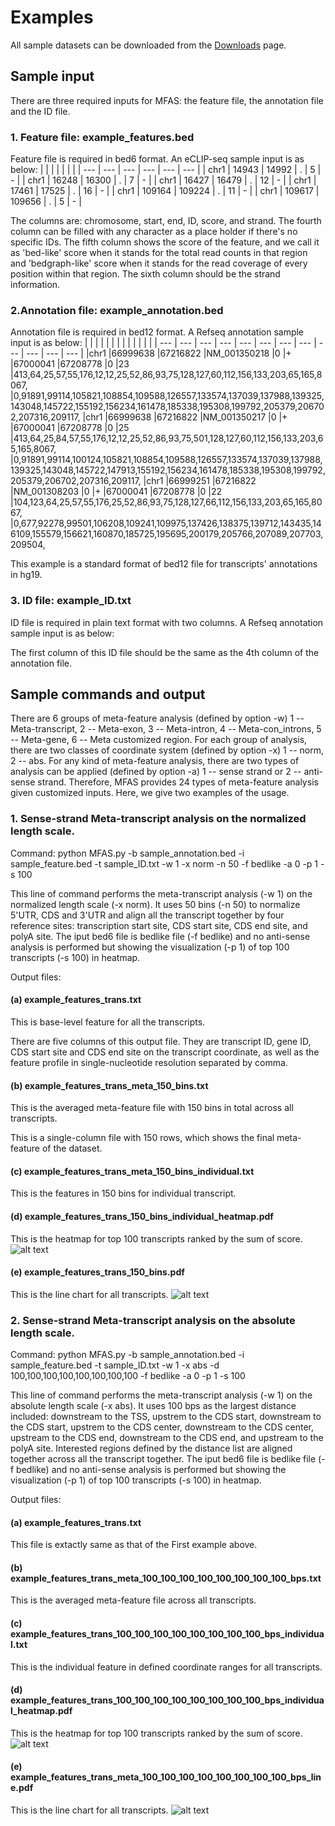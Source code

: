 # Examples
All sample datasets can be downloaded from the [Downloads](Downloads.md) page.
## Sample input

There are three required inputs for MFAS: the feature file, the annotation file and the ID file.

### 1. Feature file: example_features.bed

Feature file is required in bed6 format. An eCLIP-seq sample input is as below:
|   |   |   |   |   |   |
| --- | --- | --- | --- | --- | --- |
| chr1	| 14943	| 14992	| .  | 5  | - |
| chr1	| 16248	| 16300	| .   | 7   | - |
| chr1	| 16427	| 16479	| .   | 12  | - |
| chr1	| 17461	| 17525	| .   | 16  | - |
| chr1	| 109164	| 109224	| .   | 11  | - |
| chr1	| 109617	| 109656	| .   | 5   | - |

The columns are: chromosome, start, end, ID, score, and strand. The fourth column can be filled with any character as a place holder if there's no specific IDs. The fifth column shows the score of the feature, and we call it as 'bed-like' score when it stands for the total read counts in that region and 'bedgraph-like' score when it stands for the read coverage of every position within that region. The sixth column should be the strand information.

### 2.Annotation file: example_annotation.bed

Annotation file is required in bed12 format. A Refseq annotation sample input is as below:
|   |   |   |   |   |   |   |   |   |   |   |   |
| --- | --- | --- | --- | --- | --- | --- | --- | --- | --- | --- | --- |
|chr1	|66999638	|67216822	|NM_001350218	|0   |+   |67000041	|67208778	|0   |23  |413,64,25,57,55,176,12,12,25,52,86,93,75,128,127,60,112,156,133,203,65,165,8067,    |0,91891,99114,105821,108854,109588,126557,133574,137039,137988,139325,143048,145722,155192,156234,161478,185338,195308,199792,205379,206702,207316,209117,
|chr1	|66999638	|67216822	|NM_001350217	|0   |+   |67000041	|67208778	|0   |25  |413,64,25,84,57,55,176,12,12,25,52,86,93,75,501,128,127,60,112,156,133,203,65,165,8067, |0,91891,99114,100124,105821,108854,109588,126557,133574,137039,137988,139325,143048,145722,147913,155192,156234,161478,185338,195308,199792,205379,206702,207316,209117,
|chr1	|66999251	|67216822	|NM_001308203	|0   |+   |67000041	|67208778	|0   |22  |104,123,64,25,57,55,176,25,52,86,93,75,128,127,66,112,156,133,203,65,165,8067,  |0,677,92278,99501,106208,109241,109975,137426,138375,139712,143435,146109,155579,156621,160870,185725,195695,200179,205766,207089,207703,209504,

This example is a standard format of bed12 file for transcripts' annotations in hg19.


### 3. ID file: example_ID.txt

ID file is required in plain text format with two columns. A Refseq annotation sample input is as below:


The first column of this ID file should be the same as the 4th column of the annotation file.

## Sample commands and output

There are 6 groups of meta-feature analysis (defined by option -w) 1 -- Meta-transcript, 2 -- Meta-exon, 3 -- Meta-intron, 4 -- Meta-con_introns, 5 -- Meta-gene, 6 -- Meta customized region.
For each group of analysis, there are two classes of coordinate system (defined by option -x) 1 -- norm, 2 -- abs.
For any kind of meta-feature analysis, there are two types of analysis can be applied (defined by option -a) 1 -- sense strand or 2 -- anti-sense strand.
Therefore, MFAS provides 24 types of meta-feature analysis given customized inputs. Here, we give two examples of the usage.

### 1. Sense-strand Meta-transcript analysis on the normalized length scale.

Command:
    python MFAS.py -b sample_annotation.bed -i sample_feature.bed -t sample_ID.txt -w 1 -x norm -n 50 -f bedlike -a 0 -p 1 -s 100

This line of command performs the meta-transcript analysis (-w 1) on the normalized length scale (-x norm). It uses 50 bins (-n 50) to normalize 5'UTR, CDS and 3'UTR and align all the transcript together by four reference sites: transcription start site, CDS start site, CDS end site, and polyA site. The iput bed6 file is bedlike file (-f bedlike) and no anti-sense analysis is performed but showing the visualization (-p 1) of top 100 transcripts (-s 100) in heatmap.

Output files:
#### (a) example_features_trans.txt

This is base-level feature for all the transcripts.


There are five columns of this output file. They are transcript ID, gene ID, CDS start site and CDS end site on the transcript coordinate, as well as the feature profile in single-nucleotide resolution separated by comma.

#### (b) example_features_trans_meta_150_bins.txt

This is the averaged meta-feature file with 150 bins in total across all transcripts.

This is a single-column file with 150 rows, which shows the final meta-feature of the dataset.

#### (c) example_features_trans_meta_150_bins_individual.txt

This is the features in 150 bins for individual transcript.

#### (d) example_features_trans_150_bins_individual_heatmap.pdf

This is the heatmap for top 100 transcripts ranked by the sum of score.
![alt text](trans_meta_150_bins_heatmap.png)

#### (e) example_features_trans_150_bins.pdf

This is the line chart for all transcripts.
![alt text](trans_meta_150_bins_line.png)

### 2. Sense-strand Meta-transcript analysis on the absolute length scale.

Command:
    python MFAS.py -b sample_annotation.bed -i sample_feature.bed -t sample_ID.txt -w 1 -x abs -d 100,100,100,100,100,100,100,100 -f bedlike -a 0 -p 1 -s 100

This line of command performs the meta-transcript analysis (-w 1) on the absolute length scale (-x abs). It uses 100 bps as the largest distance included: downstream to the TSS, upstrem to the CDS start, downstream to the CDS start, upstrem to the CDS center, downstream to the CDS center, upstream to the CDS end, downstream to the CDS end, and upstream to the polyA site.  Interested regions defined by the distance list are aligned together across all the transcript together. The iput bed6 file is bedlike file (-f bedlike) and no anti-sense analysis is performed but showing the visualization (-p 1) of top 100 transcripts (-s 100) in heatmap.

Output files:
#### (a) example_features_trans.txt
This file is extactly same as that of the First example above.

#### (b) example_features_trans_meta_100_100_100_100_100_100_100_100_bps.txt
This is the averaged meta-feature file across all transcripts.

#### (c) example_features_trans_100_100_100_100_100_100_100_100_bps_individual.txt
This is the individual feature in defined coordinate ranges for all transcripts.

#### (d) example_features_trans_100_100_100_100_100_100_100_100_bps_individual_heatmap.pdf

This is the heatmap for top 100 transcripts ranked by the sum of score.
![alt text](trans_100_100_100_100_100_100_100_100_bps_individual_heatmap.png)


#### (e) example_features_trans_meta_100_100_100_100_100_100_100_100_bps_line.pdf

This is the line chart for all transcripts.
![alt text](trans_meta_100_100_100_100_100_100_100_100_bps_line.png)


